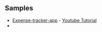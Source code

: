 ## Samples

- [Expense-tracker-app](https://github.com/bradtraversy/expense-tracker-react) - [Youtube Tutorial](https://www.youtube.com/watch?v=XuFDcZABiDQ&t=1811s)
-  